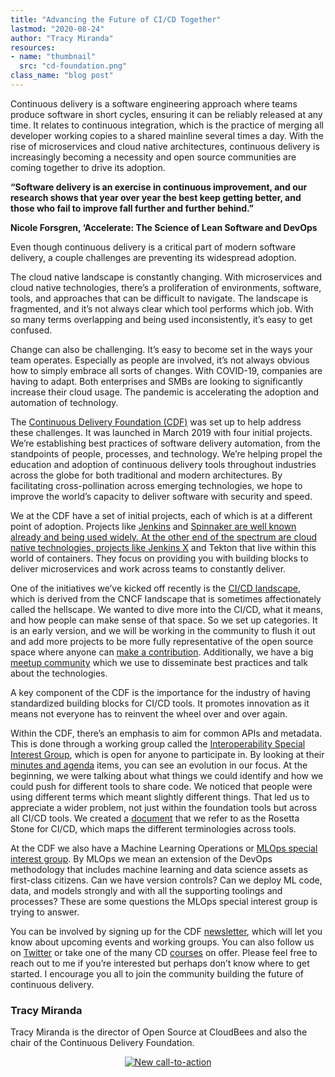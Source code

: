 ```yaml
---
title: "Advancing the Future of CI/CD Together"
lastmod: "2020-08-24"
author: "Tracy Miranda"
resources:
- name: "thumbnail"
  src: "cd-foundation.png"
class_name: "blog post"
---
```


Continuous delivery is a software engineering approach where teams produce software in short cycles, ensuring it can be reliably released at any time. It relates to continuous integration, which is the practice of merging all developer working copies to a shared mainline several times a day. With the rise of microservices and cloud native architectures, continuous delivery is increasingly becoming a necessity and open source communities are coming together to drive its adoption.

<p class="tabbed-text"><b>“Software delivery is an exercise in continuous improvement, and our research shows that year over year the best keep getting better, and those who fail to improve fall further and further behind.”</b></p>
<p class="tabbed-text"><b>Nicole Forsgren, ‘Accelerate: The Science of Lean Software and DevOps</b></p>

Even though continuous delivery is a critical part of modern software delivery, a couple challenges are preventing its widespread adoption.

The cloud native landscape is constantly changing. With microservices and cloud native technologies, there’s a proliferation of environments, software, tools, and approaches that can be difficult to navigate. The landscape is fragmented, and it’s not always clear which tool performs which job. With so many terms overlapping and being used inconsistently, it’s easy to get confused.

Change can also be challenging. It’s easy to become set in the ways your team operates. Especially as people are involved, it’s not always obvious how to simply embrace all sorts of changes. With COVID-19, companies are having to adapt. Both enterprises and SMBs are looking to significantly increase their cloud usage. The pandemic is accelerating the adoption and automation of technology. 

The <a href="https://cd.foundation/" target="_blank">Continuous Delivery Foundation (CDF)</a> was set up to help address these challenges. It was launched in March 2019 with four initial projects. We’re establishing best practices of software delivery automation, from the standpoints of people, processes, and technology. We’re helping propel the education and adoption of continuous delivery tools throughout industries across the globe for both traditional and modern architectures. By facilitating cross-pollination across emerging technologies, we hope to improve the world’s capacity to deliver software with security and speed.

We at the CDF have a set of initial projects, each of which is at a different point of adoption. Projects like <a href="https://jenkins.io/" target="_blank">Jenkins</a> and <a href="https://spinnaker.io/" target="_blank">Spinnaker are well known already and being used widely. At the other end of the spectrum are cloud native technologies, projects like <a href="https://jenkins-x.io/" target="_blank">Jenkins X</a> and Tekton that live within this world of containers. They focus on providing you with building blocks to deliver microservices and work across teams to constantly deliver.

One of the initiatives we’ve kicked off recently is the <a href="https://landscape.cd.foundation/" target="_blank">CI/CD landscape</a>, which is derived from the CNCF landscape that is sometimes affectionately called the hellscape. We wanted to dive more into the CI/CD, what it means, and how people can make sense of that space. So we set up categories. It is an early version, and we will be working in the community to flush it out and add more projects to be more fully representative of the open source space where anyone can <a href="https://github.com/cdfoundation/cdf-landscape" target="_blank">make a contribution</a>. Additionally, we have a big <a href="https://www.meetup.com/pro/cicd-cdf" target="_blank">meetup community</a> which we use to disseminate best practices and talk about the technologies.  

A key component of the CDF is the importance for the industry of having standardized building blocks for CI/CD tools. It promotes innovation as it means not everyone has to reinvent the wheel over and over again. 

Within the CDF, there’s an emphasis to aim for common APIs and metadata. This is done through a working group called the <a href="https://github.com/cdfoundation/sig-interoperability" target="_blank">Interoperability Special Interest Group</a>, which is open for anyone to participate in. By looking at their <a href="https://github.com/cdfoundation/sig-interoperability/blob/master/docs/meetings.md" target="_blank">minutes and agenda</a> items, you can see an evolution in our focus. At the beginning, we were talking about what things we could identify and how we could push for different tools to share code. We noticed that people were using different terms which meant slightly different things. That led us to appreciate a wider problem, not just within the foundation tools but across all CI/CD tools. We created a <a href="https://github.com/cdfoundation/sig-interoperability/blob/master/docs/vocabulary.md" target="_blank">document</a> that we refer to as the Rosetta Stone for CI/CD, which maps the different terminologies across tools. 

At the CDF we also have a Machine Learning Operations or <a href="https://github.com/cdfoundation/sig-mlops" target="_blank">MLOps special interest group</a>. By MLOps we mean an extension of the DevOps methodology that includes machine learning and data science assets as first-class citizens. Can we have version controls? Can we deploy ML code, data, and models strongly and with all the supporting toolings and processes? These are some questions the MLOps special interest group is trying to answer.

You can be involved by signing up for the CDF <a href="https://cd.foundation/stay-connected/" target="_blank">newsletter</a>, which will let you know about upcoming events and working groups. You can also follow us on <a href="https://twitter.com/cdeliveryfdn" target="_blank">Twitter</a> or take one of the many CD <a href="https://cd.foundation/training/" target="_blank">courses</a> on offer. Please feel free to reach out to me if you’re interested but perhaps don’t know where to get started. I encourage you all to join the community building the future of continuous delivery.

<h3>Tracy Miranda</h3>

Tracy Miranda is the director of Open Source at CloudBees and also the chair of the Continuous Delivery Foundation. 

<div style="text-align: center;">
<!--HubSpot Call-to-Action Code --><span class="hs-cta-wrapper" id="hs-cta-wrapper-9a9feee6-3a5f-4335-93a4-b4964ab1ce5c"><span class="hs-cta-node hs-cta-9a9feee6-3a5f-4335-93a4-b4964ab1ce5c" id="hs-cta-9a9feee6-3a5f-4335-93a4-b4964ab1ce5c"><!--[if lte IE 8]><div id="hs-cta-ie-element"></div><![endif]--><a href="https://cta-redirect.hubspot.com/cta/redirect/732832/9a9feee6-3a5f-4335-93a4-b4964ab1ce5c"  target="_blank" ><img class="hs-cta-img" id="hs-cta-img-9a9feee6-3a5f-4335-93a4-b4964ab1ce5c" style="border-width:0px;" src="https://no-cache.hubspot.com/cta/default/732832/9a9feee6-3a5f-4335-93a4-b4964ab1ce5c.png"  alt="New call-to-action"/></a></span><script charset="utf-8" src="https://js.hscta.net/cta/current.js"></script><script type="text/javascript"> hbspt.cta.load(732832, '9a9feee6-3a5f-4335-93a4-b4964ab1ce5c', {}); </script></span><!-- end HubSpot Call-to-Action Code -->
</div>